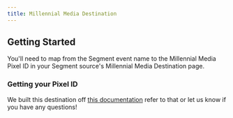 ```yaml
---
title: Millennial Media Destination
---
```


## Getting Started

You'll need to map from the Segment event name to the Millennial Media Pixel ID in your Segment source's Millennial Media Destination page.

### Getting your Pixel ID

We built this destination off [this documentation](http://docs.millennialmedia.com/conversion-tracking/S2S/mobile-web.html) refer to that or let us know if you have any questions!
